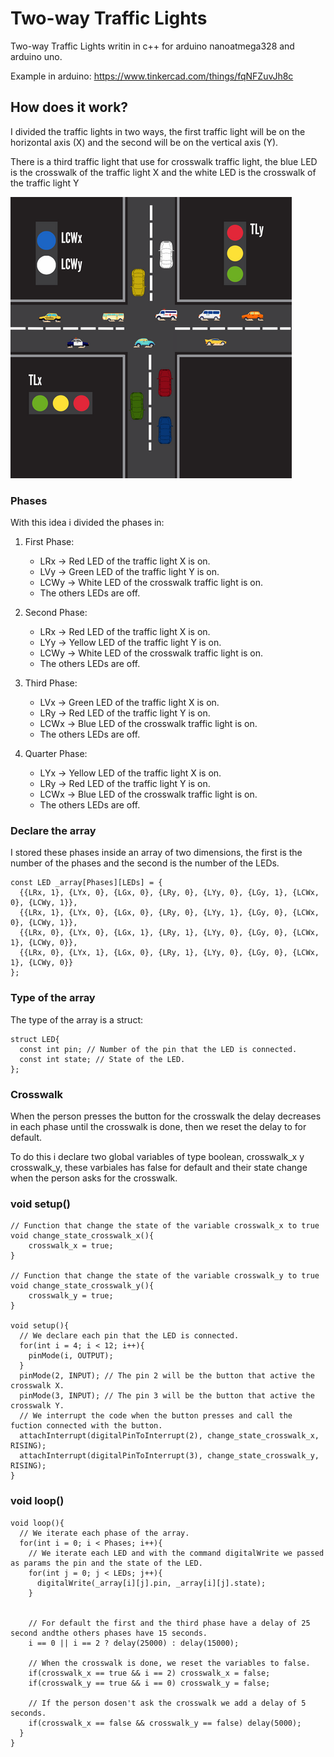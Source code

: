 # Two-way Traffic Lights
Two-way Traffic Lights writin in c++ for arduino nanoatmega328 and arduino uno.

Example in arduino: https://www.tinkercad.com/things/fqNFZuvJh8c

## How does it work?
I divided the traffic lights in two ways, the first traffic light will be on the horizontal axis (X) and the second will be on the vertical axis (Y).

There is a third traffic light that use for crosswalk traffic light, the blue LED is the crosswalk of the traffic light X and the white LED is the crosswalk of the traffic light Y

![Ejemplo](traffic_lights.png)

### Phases
With this idea i divided the phases in:

  1. First Phase:
      - LRx -> Red LED of the traffic light X is on.
      - LVy -> Green LED of the traffic light Y is on.
      - LCWy -> White LED of the crosswalk traffic light is on.
      - The others LEDs are off.

  2. Second Phase:
      - LRx -> Red LED of the traffic light X is on.
      - LYy -> Yellow LED of the traffic light Y is on.
      - LCWy -> White LED of the crosswalk traffic light is on.
      - The others LEDs are off.

  3. Third Phase:
      - LVx -> Green LED of the traffic light X is on.
      - LRy -> Red LED of the traffic light Y is on.
      - LCWx -> Blue LED of the crosswalk traffic light is on.
      - The others LEDs are off.

  4. Quarter Phase:
      - LYx -> Yellow LED of the traffic light X is on.
      - LRy -> Red LED of the traffic light Y is on.
      - LCWx -> Blue LED of the crosswalk traffic light is on.
      - The others LEDs are off.

### Declare the array      
I stored these phases inside an array of two dimensions, the first is the number of the phases and the second is the number of the LEDs.

```
const LED _array[Phases][LEDs] = {
  {{LRx, 1}, {LYx, 0}, {LGx, 0}, {LRy, 0}, {LYy, 0}, {LGy, 1}, {LCWx, 0}, {LCWy, 1}},
  {{LRx, 1}, {LYx, 0}, {LGx, 0}, {LRy, 0}, {LYy, 1}, {LGy, 0}, {LCWx, 0}, {LCWy, 1}}, 
  {{LRx, 0}, {LYx, 0}, {LGx, 1}, {LRy, 1}, {LYy, 0}, {LGy, 0}, {LCWx, 1}, {LCWy, 0}},
  {{LRx, 0}, {LYx, 1}, {LGx, 0}, {LRy, 1}, {LYy, 0}, {LGy, 0}, {LCWx, 1}, {LCWy, 0}}
};
```

### Type of the array
The type of the array is a struct:

```
struct LED{
  const int pin; // Number of the pin that the LED is connected.
  const int state; // State of the LED.
};
```

### Crosswalk
When the person presses the button for the crosswalk the delay decreases in each phase until the crosswalk is done, then we reset the delay to for default.

To do this i declare two global variables of type boolean, crosswalk_x y crosswalk_y, these varbiales has false for default and their state change when the person asks for the crosswalk.

### void setup()
```
// Function that change the state of the variable crosswalk_x to true 
void change_state_crosswalk_x(){
	crosswalk_x = true;
}

// Function that change the state of the variable crosswalk_y to true
void change_state_crosswalk_y(){
	crosswalk_y = true;
}

void setup(){
  // We declare each pin that the LED is connected.
  for(int i = 4; i < 12; i++){
  	pinMode(i, OUTPUT);
  }
  pinMode(2, INPUT); // The pin 2 will be the button that active the crosswalk X.
  pinMode(3, INPUT); // The pin 3 will be the button that active the crosswalk Y.
  // We interrupt the code when the button presses and call the fuction connected with the button.  
  attachInterrupt(digitalPinToInterrupt(2), change_state_crosswalk_x, RISING);
  attachInterrupt(digitalPinToInterrupt(3), change_state_crosswalk_y, RISING);  
}
```

### void loop()
```
void loop(){
  // We iterate each phase of the array.
  for(int i = 0; i < Phases; i++){        
    // We iterate each LED and with the command digitalWrite we passed as params the pin and the state of the LED.     
    for(int j = 0; j < LEDs; j++){
      digitalWrite(_array[i][j].pin, _array[i][j].state);
    } 

    
    // For default the first and the third phase have a delay of 25 second andthe others phases have 15 seconds.          
    i == 0 || i == 2 ? delay(25000) : delay(15000);      
    
    // When the crosswalk is done, we reset the variables to false.  
    if(crosswalk_x == true && i == 2) crosswalk_x = false;  
    if(crosswalk_y == true && i == 0) crosswalk_y = false; 
    
    // If the person dosen't ask the crosswalk we add a delay of 5 seconds.
    if(crosswalk_x == false && crosswalk_y == false) delay(5000);  
  }  
}
```
